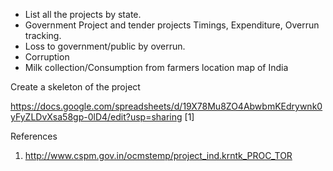- List all the projects by state. 
- Government Project and tender projects Timings, Expenditure, Overrun tracking.
- Loss to government/public by overrun. 
- Corruption 
- Milk collection/Consumption from farmers location map of India


Create a skeleton of the project

https://docs.google.com/spreadsheets/d/19X78Mu8ZO4AbwbmKEdrywnk0yFyZLDvXsa58gp-0lD4/edit?usp=sharing [1]

References

1. http://www.cspm.gov.in/ocmstemp/project_ind.krntk_PROC_TOR 
